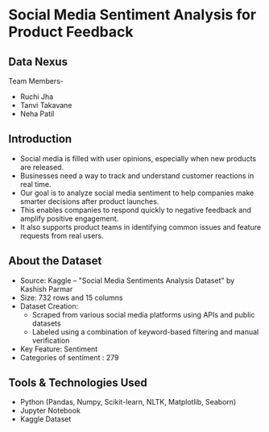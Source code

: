 # Social Media Sentiment Analysis for Product Feedback
## Data Nexus
Team Members-
* Ruchi Jha
* Tanvi Takavane
* Neha Patil
## Introduction
* Social media is filled with user opinions, especially when new products are released.
* Businesses need a way to track and understand customer reactions in real time.
* Our goal is to analyze social media sentiment to help companies make smarter decisions after product launches.
* This enables companies to respond quickly to negative feedback and amplify positive engagement.
* It also supports product teams in identifying common issues and feature requests from real users.
## About the Dataset
* Source: Kaggle – "Social Media Sentiments Analysis Dataset" by Kashish Parmar
* Size: 732 rows and 15 columns
* Dataset Creation:
  * Scraped from various social media platforms using APIs and public datasets
  * Labeled using a combination of keyword-based filtering and manual verification
* Key Feature: Sentiment
* Categories of sentiment : 279

## Tools & Technologies Used
* Python (Pandas, Numpy, Scikit-learn, NLTK, Matplotlib, Seaborn)
* Jupyter Notebook
* Kaggle Dataset






